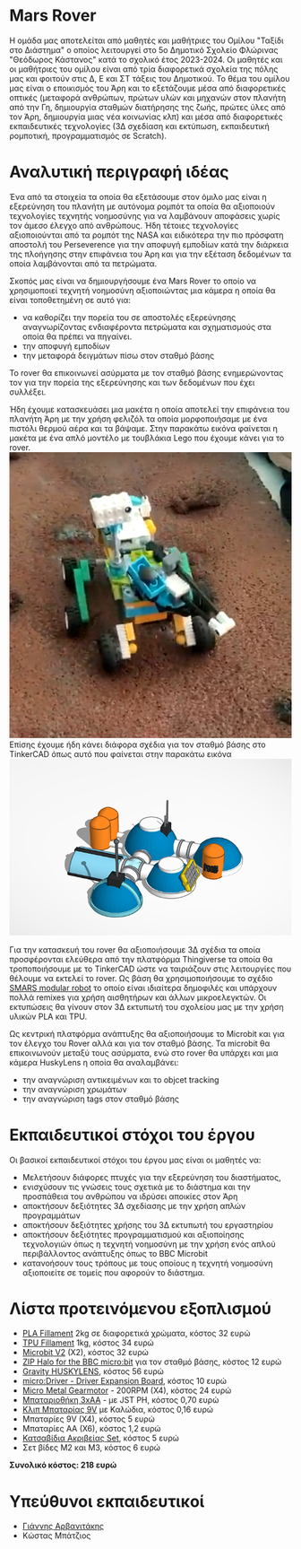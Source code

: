 
# Mars Rover
Η ομάδα μας αποτελείται από μαθητές και μαθήτριες του Ομίλου "Ταξίδι στο Διάστημα" ο οποίος λειτουργεί στο 5ο Δημοτικό Σχολείο Φλώρινας "Θεόδωρος Κάστανος" κατά το σχολικό έτος 2023-2024. Οι μαθητές και οι μαθήτριες του ομίλου είναι από τρία διαφορετικά σχολεία της πόλης μας και φοιτούν στις Δ, Ε και ΣΤ τάξεις του Δημοτικού. Το θέμα του ομίλου μας είναι ο εποικισμός του Άρη και το εξετάζουμε μέσα από διαφορετικές οπτικές (μεταφορά ανθρώπων, πρώτων υλών και μηχανών στον πλανήτη από την Γη, δημιουργία σταθμών διατήρησης της ζωής, πρώτες ύλες από τον Άρη, δημιουργία μιας νέα κοινωνίας κλπ) και μέσα από διαφορετικές εκπαιδευτικές τεχνολογίες (3Δ σχεδίαση και εκτύπωση, εκπαιδευτική ρομποτική, προγραμματισμός σε Scratch).
# Αναλυτική περιγραφή ιδέας
Ένα από τα στοιχεία τα οποία θα εξετάσουμε στον όμιλο μας είναι η εξερεύνηση του πλανήτη με αυτόνομα ρομπότ τα οποία θα αξιοποιούν τεχνολογίες τεχνητής νοημοσύνης για να λαμβάνουν αποφάσεις χωρίς τον άμεσο έλεγχο από ανθρώπους. Ήδη τέτοιες τεχνολογίες αξιοποιούνται από τα ρομπότ της NASA και ειδικότερα την πιο πρόσφατη αποστολή του Perseverence για την αποφυγή εμποδίων κατά την διάρκεια της πλοήγησης στην επιφάνεια του Άρη και για την εξέταση δεδομένων τα οποία λαμβάνονται από τα πετρώματα. 

Σκοπός μας είναι να δημιουργήσουμε ένα Mars Rover το οποίο να χρησιμοποιεί τεχνητή νοημοσύνη αξιοποιώντας μια κάμερα η οποία θα είναι τοποθετημένη σε αυτό για: 

 - να καθορίζει την πορεία του σε αποστολές εξερεύνησης αναγνωρίζοντας ενδιαφέροντα πετρώματα και σχηματισμούς στα οποία θα πρέπει να πηγαίνει. 
 - την αποφυγή εμποδίων
 - την μεταφορά δειγμάτων πίσω στον σταθμό βάσης

Το rover θα επικοινωνεί ασύρματα με τον σταθμό βάσης ενημερώνοντας τον για την πορεία της εξερεύνησης και των δεδομένων που έχει συλλέξει.

Ήδη έχουμε κατασκευάσει μια μακέτα η οποία αποτελεί την επιφάνεια του πλανήτη Άρη με την χρήση φελιζόλ τα οποία μορφοποιήσαμε με ένα πιστόλι θερμού αέρα και τα βάψαμε. Στην παρακάτω εικόνα φαίνεται η μακέτα με ένα απλό μοντέλο με τουβλάκια Lego που έχουμε κάνει για το rover.
![enter image description here](https://github.com/hackersppf/mars_rover/blob/main/fotos/lego%20rover.png?raw=true)
Επίσης έχουμε ήδη κάνει διάφορα σχέδια για τον σταθμό βάσης στο TinkerCAD όπως αυτό που φαίνεται στην παρακάτω εικόνα
![enter image description here](https://github.com/hackersppf/mars_rover/blob/main/fotos/base%20by%20jason.png?raw=true)

Για την κατασκευή του rover θα αξιοποιήσουμε 3Δ σχέδια τα οποία προσφέρονται ελεύθερα από την πλατφόρμα Thingiverse τα οποία θα τροποποιήσουμε με το TinkerCAD ώστε να ταιριάζουν στις λειτουργίες που θέλουμε να εκτελεί το rover. Ως βάση θα χρησιμοποιήσουμε το σχέδιο [SMARS modular robot](https://www.thingiverse.com/thing:2662828) το οποίο είναι ιδιαίτερα δημοφιλές και υπάρχουν πολλά remixes για χρήση αισθητήρων και άλλων μικροελεγκτών. Οι εκτυπώσεις θα γίνουν στον 3Δ εκτυπωτή του σχολείου μας με την χρήση υλικών PLA και TPU. 

Ως κεντρική πλατφόρμα ανάπτυξης θα αξιοποιήσουμε το Microbit και για τον έλεγχο του Rover αλλά και για τον σταθμό βάσης. Τα microbit θα επικοινωνούν μεταξύ τους ασύρματα, ενώ στο rover θα υπάρχει και μια κάμερα HuskyLens η οποία θα αναλαμβάνει:

 - την αναγνώριση αντικειμένων και το objcet tracking
 - την αναγνώριση χρωμάτων
 - την αναγνώριση tags στον σταθμό βάσης

# Eκπαιδευτικοί στόχοι του έργου
Οι βασικοί εκπαιδευτικοί στόχοι του έργου μας είναι οι μαθητές να:
 - Μελετήσουν διάφορες πτυχές για την εξερεύνηση του διαστήματος,
 - ενισχύσουν τις γνώσεις τους σχετικά με το διάστημα και την προσπάθεια του ανθρώπου να ιδρύσει αποικίες στον Άρη
 - αποκτήσουν δεξιότητες 3Δ σχεδίασης με την χρήση απλών προγραμμάτων
 - αποκτήσουν δεξιότητες χρήσης του 3Δ εκτυπωτή του εργαστηρίου
 - αποκτήσουν δεξιότητες προγραμματισμού και αξιοποίησης τεχνολογιών όπως η τεχνητή νοημοσύνη με την χρήση ενός απλού περιβάλλοντος ανάπτυξης όπως το BBC Microbit
 - κατανοήσουν τους τρόπους με τους οποίους η τεχνητή νοημοσύνη αξιοποιείτε σε τομείς που αφορούν το διάστημα.
# Λίστα προτεινόμενου εξοπλισμού
 - [PLA Fillament](https://grobotronics.com/creality-cr-pla-filament-1.75mm-1kg-grey.html) 2kg σε διαφορετικά χρώματα, κόστος 32 ευρώ
 - [TPU Fillament](https://grobotronics.com/3d-printer-filament-devil-tpu-1.75mm-white-1kg.html) 1kg, κόστος 34 ευρώ
 - [Microbit V2](https://grobotronics.com/bbc-micro-bit-v2-board.html) (X2), κόστος 32 ευρώ
 - [ZIP Halo for the BBC micro:bit](https://grobotronics.com/zip-halo-for-the-bbc-micro-bit.html) για τον σταθμό βάσης, κόστος 12 ευρώ
 - [Gravity HUSKYLENS](https://grobotronics.com/gravity-huskylens-an-easy-to-use-ai-machine-vision-sensor.html), κόστος 56 ευρώ
 - [micro:Driver - Driver Expansion Board](https://grobotronics.com/micro-driver-driver-expansion-board.html), κόστος 10 ευρώ
 - [Micro Metal Gearmotor](https://grobotronics.com/micro-metal-gearmotor-200rpm-12v.html) - 200RPM (X4), κόστος 24 ευρώ
 - [Μπαταριοθήκη 3xAA](https://grobotronics.com/battery-holder-3xaa-with-jst-ph-no-cover.html) - με JST PH, κόστος 0,70 ευρώ
 - [Κλιπ Μπαταρίας 9V](https://grobotronics.com/battery-clip-9v-wires.html) με Καλώδια, κόστος 0,16 ευρώ
 - Μπαταρίες 9V (X4), κόστος 5 ευρώ
 - Μπαταρίες ΑΑ (Χ6), κόστος 1,2 ευρώ
 - [Κατσαβίδια Ακριβείας Set](https://grobotronics.com/katsabidia-akribeias-set-6tmkh.-8pk-509.html), κόστος 5 ευρώ
 - Σετ βίδες Μ2 και Μ3, κόστος 6 ευρώ

**Συνολικό κόστος: 218 ευρώ**
# Υπεύθυνοι εκπαιδευτικοί

 - [Γιάννης Αρβανιτάκης](https://ioarvanit.gr/)
 - Κώστας Μπάτζιος
